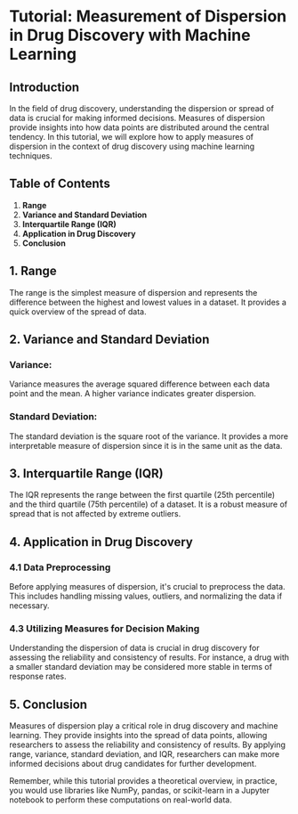 # Tutorial: Measurement of Dispersion in Drug Discovery with Machine Learning

## Introduction

In the field of drug discovery, understanding the dispersion or spread of data is crucial for making informed decisions. Measures of dispersion provide insights into how data points are distributed around the central tendency. In this tutorial, we will explore how to apply measures of dispersion in the context of drug discovery using machine learning techniques.

## Table of Contents

1. **Range**
2. **Variance and Standard Deviation**
3. **Interquartile Range (IQR)**
4. **Application in Drug Discovery**
5. **Conclusion**


## 1. Range

The range is the simplest measure of dispersion and represents the difference between the highest and lowest values in a dataset. It provides a quick overview of the spread of data.


## 2. Variance and Standard Deviation

### Variance:

Variance measures the average squared difference between each data point and the mean. A higher variance indicates greater dispersion.


### Standard Deviation:

The standard deviation is the square root of the variance. It provides a more interpretable measure of dispersion since it is in the same unit as the data.


## 3. Interquartile Range (IQR)

The IQR represents the range between the first quartile (25th percentile) and the third quartile (75th percentile) of a dataset. It is a robust measure of spread that is not affected by extreme outliers.


## 4. Application in Drug Discovery

### 4.1 Data Preprocessing

Before applying measures of dispersion, it's crucial to preprocess the data. This includes handling missing values, outliers, and normalizing the data if necessary.

### 4.3 Utilizing Measures for Decision Making

Understanding the dispersion of data is crucial in drug discovery for assessing the reliability and consistency of results. For instance, a drug with a smaller standard deviation may be considered more stable in terms of response rates.

## 5. Conclusion

Measures of dispersion play a critical role in drug discovery and machine learning. They provide insights into the spread of data points, allowing researchers to assess the reliability and consistency of results. By applying range, variance, standard deviation, and IQR, researchers can make more informed decisions about drug candidates for further development.


Remember, while this tutorial provides a theoretical overview, in practice, you would use libraries like NumPy, pandas, or scikit-learn in a Jupyter notebook to perform these computations on real-world data.